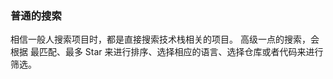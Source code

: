 ### 普通的搜索
相信一般人搜索项目时，都是直接搜索技术栈相关的项目。
高级一点的搜索，会根据 最匹配、最多 Star 来进行排序、选择相应的语言、选择仓库或者代码来进行筛选。
























